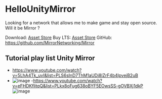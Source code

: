 # HelloUnityMirror
Looking for a network that allows me to make game and stay open source.  Will it be Mirror ?


Download: [Asset Store](https://assetstore.unity.com/packages/tools/network/mirror-129321)
Buy LTS:  [Asset Store](https://assetstore.unity.com/packages/tools/network/mirror-lts-102631)
GitHub: https://github.com/MirrorNetworking/Mirror



## Tutorial play list Unity Mirror

- https://www.youtube.com/watch?v=5LhA4Tk_uvI&list=PLS6sInD7ThM1aUDj8lZrF4b4lpvejB2uB
- ![image](https://user-images.githubusercontent.com/20149493/236564224-0391e99a-c1e9-42a8-b741-1fc12c1460bd.png)
-https://www.youtube.com/watch?v=eFHDKflitqQ&list=PLkx8oFug638oBYF5EOwsSS-gOVBXj1dkP
![image](https://user-images.githubusercontent.com/20149493/236564291-ba0fec41-02d8-41b5-9552-677a97fe86cd.png)
